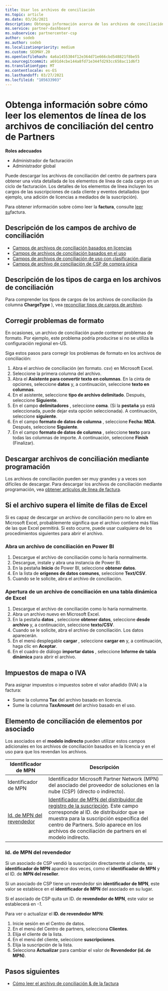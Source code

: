 ```yaml
---
title: Usar los archivos de conciliación
ms.topic: article
ms.date: 03/26/2021
description: Obtenga información acerca de los archivos de conciliación en el centro de Partners y cómo interpretar las vistas detalladas del artículo de línea de los cargos de un ciclo de facturación determinado.
ms.service: partner-dashboard
ms.subservice: partnercenter-csp
author: sodeb
ms.author: sodeb
ms.localizationpriority: medium
ms.custom: SEOMAY.20
ms.openlocfilehash: 4a6a1455304f12e364d71e666cbd548821f8be55
ms.sourcegitcommit: a691d4cbe144a8fd71e344fd293cc658ac11d6f3
ms.translationtype: MT
ms.contentlocale: es-ES
ms.lasthandoff: 03/27/2021
ms.locfileid: "105633903"
---
```

# <a name="learn-how-to-read-the-line-items-in-your-partner-center-reconciliation-files"></a>Obtenga información sobre cómo leer los elementos de línea de los archivos de conciliación del centro de Partners

**Roles adecuados**

- Administrador de facturación
- Administrador global

Puede descargar los archivos de conciliación del centro de partners para obtener una vista detallada de los elementos de línea de cada cargo en un ciclo de facturación. Los detalles de los elementos de línea incluyen los cargos de las suscripciones de cada cliente y eventos detallados (por ejemplo, una adición de licencias a mediados de la suscripción).

Para obtener información sobre cómo leer la **factura**, consulte [leer su](read-your-bill.md)factura.

## <a name="understand-reconciliation-file-fields"></a>Descripción de los campos de archivo de conciliación

- [Campos de archivos de conciliación basados en licencias](license-based-recon-files.md)
- [Campos de archivos de conciliación basados en el uso](usage-based-recon-files.md)
- [Campos de archivos de conciliación de uso con clasificación diaria](daily-rated-usage-recon-files.md)
- [Campos de archivo de conciliación de CSP de compra única](modern-invoice-reconciliation-file.md)

## <a name="understand-charge-types-in-reconciliation-files"></a>Descripción de los tipos de carga en los archivos de conciliación

Para comprender los tipos de cargos de los archivos de conciliación (la columna **ChargeType** ), vea [reconciliar tipos de cargos de archivo](recon-file-charge-types.md).

## <a name="fix-formatting-issues"></a>Corregir problemas de formato

En ocasiones, un archivo de conciliación puede contener problemas de formato. Por ejemplo, este problema podría producirse si no se utiliza la configuración regional en-US.

Siga estos pasos para corregir los problemas de formato en los archivos de conciliación:

1. Abra el archivo de conciliación (en formato. csv) en Microsoft Excel.
2. Seleccione la primera columna del archivo.
3. Abra el **Asistente para convertir texto en columnas**. En la cinta de opciones, seleccione **datos** y, a continuación, seleccione **texto en columnas**.
4. En el asistente, seleccione **tipo de archivo delimitado**. Después, seleccione **Siguiente**.
5. En el campo **delimitadores** , seleccione **coma**. (Si la **pestaña** ya está seleccionada, puede dejar esta opción seleccionada). A continuación, seleccione **siguiente**.
6. En el campo **formato de datos de columna** , seleccione **Fecha: MDA**. Después, seleccione **Siguiente**.
7. En el campo **formato de datos de columna** , seleccione **texto** para todas las columnas de importe. A continuación, seleccione **Finish** (Finalizar).

## <a name="download-reconciliation-files-programmatically"></a>Descargar archivos de conciliación mediante programación

Los archivos de conciliación pueden ser muy grandes y a veces son difíciles de descargar. Para descargar los archivos de conciliación mediante programación, vea [obtener artículos de línea de factura](/partner-center/develop/get-invoiceline-items).

## <a name="if-your-file-exceeds-the-row-limit-in-excel"></a>Si el archivo supera el límite de filas de Excel

Si es capaz de descargar un archivo de conciliación pero no lo abre en Microsoft Excel, probablemente significa que el archivo contiene más filas de las que Excel permitirá. Si esto ocurre, puede usar cualquiera de los procedimientos siguientes para abrir el archivo.

### <a name="open-a-recon-file-in-power-bi"></a>Abra un archivo de conciliación en Power BI

1. Descargue el archivo de conciliación como lo haría normalmente.
2. Descargue, instale y abra una instancia de Power BI.
3. En la pestaña **Inicio** de Power BI, seleccione **obtener datos**.
4. En la lista de **orígenes de datos comunes**, seleccione **Text/CSV**.
5. Cuando se le solicite, abra el archivo de conciliación.

### <a name="open-a-recon-file-in-an-excel-pivot-table"></a>Apertura de un archivo de conciliación en una tabla dinámica de Excel

1. Descargue el archivo de conciliación como lo haría normalmente.
2. Abra un archivo nuevo en Microsoft Excel.
3. En la pestaña **datos** , seleccione **obtener datos**, seleccione **desde archivo** y, a continuación, seleccione **texto/CSV**.
4. Cuando se le solicite, abra el archivo de conciliación. Los datos aparecerán.
5. En el menú desplegable **cargar** , seleccione **cargar en** y, a continuación, haga clic en **Aceptar**.
6. En el cuadro de diálogo **importar datos** , seleccione **Informe de tabla dinámica** para abrir el archivo.

## <a name="map-taxes-or-vat"></a>Impuestos de mapa o IVA

Para asignar impuestos o impuestos sobre el valor añadido (IVA) a la factura:

- Sume la columna **Tax** del archivo basado en licencia.
- Sume la columna **TaxAmount** del archivo basado en el uso.

## <a name="itemize-reconciliation-files-by-partner"></a>Elemento de conciliación de elementos por asociado

Los asociados en el **modelo indirecto** pueden utilizar estos campos adicionales en los archivos de conciliación basados en la licencia y en el uso para que los revendan los archivos.

| Identificador de MPN | Descripción |
| ------ | ----------- |
| Identificador de MPN | Identificador Microsoft Partner Network (MPN) del asociado del proveedor de soluciones en la nube (CSP) (directo o indirecto). |
| [Id. de MPN del revendedor](#reseller-mpn-id) | [Identificador de MPN del distribuidor de registro de la suscripción](#reseller-mpn-id). Este campo corresponde al ID. de distribuidor que se muestra para la suscripción específica del centro de Partners. Solo aparece en los archivos de conciliación de partners en el modelo indirecto. |

### <a name="reseller-mpn-id"></a>Id. de MPN del revendedor

Si un asociado de CSP vendió la suscripción directamente al cliente, su **identificador de MPN** aparece dos veces, como el **identificador de MPN** y el ID. de **MPN del reseller**.

Si un asociado de CSP tiene un revendedor sin **identificador de MPN**, este valor se establece en el **identificador de MPN** del asociado en su lugar.

Si el asociado de CSP quita un ID. de **revendedor de MPN**, este valor se establecerá en *-1*.

Para ver o actualizar el **ID. de revendedor MPN**:

1. Inicie sesión en el Centro de datos.
2. En el menú del Centro de partners, selecciona **Clientes**.
3. Elija el cliente de la lista.
4. En el menú del cliente, seleccione **suscripciones**.
5. Elija la suscripción de la lista.
6. Selecciona **Actualizar** para cambiar el valor de **Revendedor (id. de MPN)**.

## <a name="next-steps"></a>Pasos siguientes

- [Cómo leer el archivo de conciliación & de la factura](read-your-bill.md) 